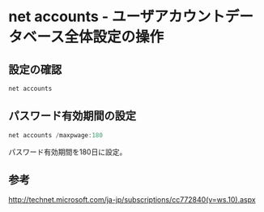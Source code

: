 ﻿# net accounts - ユーザアカウントデータベース全体設定の操作

## 設定の確認

```powershell
net accounts
```

## パスワード有効期間の設定

```powershell
net accounts /maxpwage:180
```

パスワード有効期間を180日に設定。

## 参考
http://technet.microsoft.com/ja-jp/subscriptions/cc772840(v=ws.10).aspx

